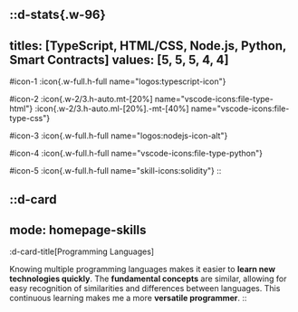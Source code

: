 ::d-stats{.w-96}
---
titles: [TypeScript, HTML/CSS, Node.js, Python, Smart Contracts]
values: [5, 5, 5, 4, 4]
---
#icon-1
  :icon{.w-full.h-full name="logos:typescript-icon"}

#icon-2
  :icon{.w-2/3.h-auto.mt-[20%] name="vscode-icons:file-type-html"}
  :icon{.w-2/3.h-auto.ml-[20%].-mt-[40%] name="vscode-icons:file-type-css"}

#icon-3
  :icon{.w-full.h-full name="logos:nodejs-icon-alt"}

#icon-4
  :icon{.w-full.h-full name="vscode-icons:file-type-python"}

#icon-5
  :icon{.w-full.h-full name="skill-icons:solidity"}
::

::d-card
---
mode: homepage-skills
---
  :d-card-title[Programming Languages]

  Knowing multiple programming languages makes it easier to **learn new technologies quickly**. The **fundamental concepts** are similar, allowing for easy recognition of similarities and differences between languages. This continuous learning makes me a more **versatile programmer**.
::